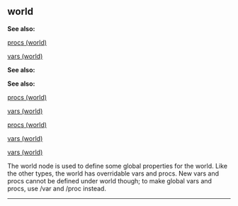

 world
-------




**See also:** 


[procs (world)](#/world/proc) 

[vars (world)](#/world/var) 




**See also:** 

**See also:**

[procs (world)](#/world/proc) 

[vars (world)](#/world/var) 


[procs (world)](#/world/proc)

[vars (world)](#/world/var) 

[vars (world)](#/world/var)

 The world node is used to define some global properties for the world.
Like the other types, the world has overridable vars and procs. New vars
and procs cannot be defined under world though; to make global vars and
procs, use /var and /proc instead.





---



